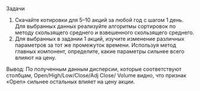 Задачи

1.	Скачайте котировки для 5–10 акций за любой год с шагом 1 день.
Для выбранных данных реализуйте алгоритмы сортировок по методу скользящего среднего и взвешенного скользящего среднего.
2.	Для выбранных в задании 1 акций, изучите изменение различных параметров за тот же промежуток времени.
Используя метод главных компонент, определите, какие параметры сильнее всего влияют на цену.

Вывод:
По полученным данным дисперсии, которые соответствуют столбцам,  Open/High/Low/Close/Adj Close/ Volume видно,
что признак «Open» сильнее остальных влияет на цену акции.

